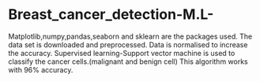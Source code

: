 # Breast_cancer_detection-M.L-
Matplotlib,numpy,pandas,seaborn and sklearn are the packages used.
The data set is downloaded and preprocessed. Data is normalised to increase the accuracy.
Supervised learning-Support vector machine is used to classify the cancer cells.(malignant and benign cell)
This algorithm works with 96% accuracy.
